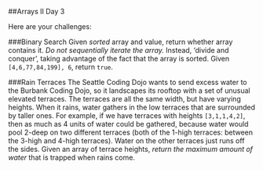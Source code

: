 ##Arrays II Day 3

Here are your challenges:

###Binary Search
Given *sorted* array and value, return whether array contains it. *Do not sequentially iterate the array.* Instead, ‘divide and conquer’, taking advantage of the fact that the array is sorted. Given `[4,6,77,84,199], 6`, return `true`.

###Rain Terraces
The Seattle Coding Dojo wants to send excess water to the Burbank Coding Dojo, so it landscapes its rooftop with a set of unusual elevated terraces. The terraces are all the same width, but have varying heights. When it rains, water gathers in the low terraces that are surrounded by taller ones. For example, if we have terraces with heights `[3,1,1,4,2]`, then as much as 4 units of water could be gathered, because water would pool 2-deep on two different terraces (both of the 1-high terraces: between the 3-high and 4-high terraces). Water on the other terraces just runs off the sides. Given an array of terrace heights, *return the maximum amount of water* that is trapped when rains come.
